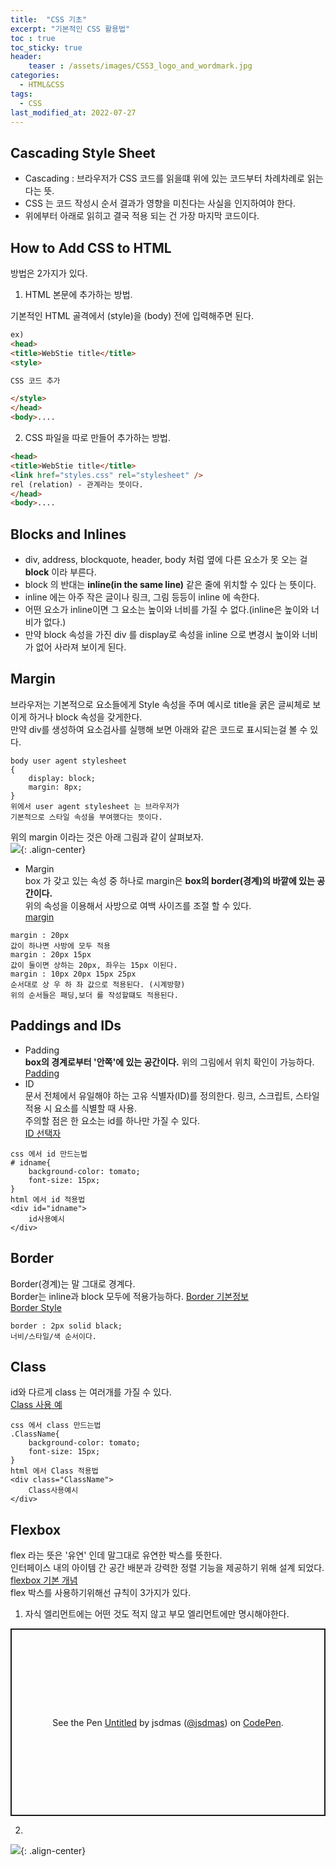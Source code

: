 ```yaml
---
title:  "CSS 기초"
excerpt: "기본적인 CSS 활용법"
toc : true
toc_sticky: true
header:
    teaser : /assets/images/CSS3_logo_and_wordmark.jpg
categories:
  - HTML&CSS
tags:
  - CSS
last_modified_at: 2022-07-27
---
```

## Cascading Style Sheet
- Cascading : 브라우저가 CSS 코드를 읽을떄 위에 있는 코드부터 차례차례로 읽는다는 뜻.  
- CSS 는 코드 작성시 순서 결과가 영향을 미친다는 사실을 인지하여야 한다.  
- 위에부터 아래로 읽히고 결국 적용 되는 건 가장 마지막 코드이다.

## How to Add CSS to HTML
방법은 2가지가 있다.
1. HTML 본문에 추가하는 방법.  

기본적인 HTML 골격에서 (style)을 (body) 전에 입력해주면 된다.

```html
ex)
<head>
<title>WebStie title</title>
<style>

CSS 코드 추가

</style>
</head>
<body>....
```
2. CSS 파일을 따로 만들어 추가하는 방법.

```html
<head>
<title>WebStie title</title>
<link href="styles.css" rel="stylesheet" />
rel (relation) - 관계라는 뜻이다.
</head>
<body>....
```
## Blocks and Inlines
- div, address, blockquote, header, body 처럼 옆에 다른 요소가 못 오는 걸 **block** 이라 부른다.  
- block 의 반대는 **inline(in the same line)** 같은 줄에 위치할 수 있다 는 뜻이다.  
- inline 에는 아주 작은 글이나 링크, 그림 등등이 inline 에 속한다.  
- 어떤 요소가 inline이면 그 요소는 높이와 너비를 가질 수 없다.(inline은 높이와 너비가 없다.)  
- 만약 block 속성을 가진 div 를 display로 속성을 inline 으로 변경시 높이와 너비가 없어 사라져 보이게 된다.  



## Margin
브라우저는 기본적으로 요소들에게 Style 속성을 주며 예시로 title을 굵은 글씨체로 보이게 하거나 block 속성을 갖게한다.  
만약 div를 생성하여 요소검사를 실행해 보면 아래와 같은 코드로 표시되는걸 볼 수 있다.  

```
body user agent stylesheet
{
    display: block;
    margin: 8px;
}
위에서 user agent stylesheet 는 브라우저가
기본적으로 스타일 속성을 부여했다는 뜻이다.
```

위의 margin 이라는 것은 아래 그림과 같이 살펴보자.  
![](https://img1.daumcdn.net/thumb/R800x0/?scode=mtistory2&fname=https%3A%2F%2Fblog.kakaocdn.net%2Fdn%2FMy5hf%2FbtqHvKh2Oed%2FRKZEIkT1TlsJXnr2ijxouK%2Fimg.png){: .align-center}  
- Margin  
box 가 갖고 있는 속성 중 하나로 margin은 **box의 border(경계)의 바깥에 있는 공간이다.**  
위의 속성을 이용해서 사방으로 여백 사이즈를 조절 할 수 있다.  
[margin](https://developer.mozilla.org/ko/docs/Web/CSS/margin)
```
margin : 20px 
값이 하나면 사방에 모두 적용
margin : 20px 15px
값이 둘이면 상하는 20px, 좌우는 15px 이된다.
margin : 10px 20px 15px 25px
순서대로 상 우 하 좌 값으로 적용된다. (시계방향)
위의 순서들은 패딩,보더 를 작성할떄도 적용된다.
```
## Paddings and IDs
- Padding  
**box의 경계로부터 '안쪽'에 있는 공간이다.** 위의 그림에서 위치 확인이 가능하다.  
[Padding](https://developer.mozilla.org/ko/docs/Web/CSS/padding)  
- ID  
문서 전체에서 유일해야 하는 고유 식별자(ID)를 정의한다. 링크, 스크립트, 스타일 적용 시 요소를 식별할 때 사용.  
주의할 점은 한 요소는 id를 하나만 가질 수 있다.  
[ID 선택자](https://developer.mozilla.org/ko/docs/Web/CSS/padding)  

```
css 에서 id 만드는법
# idname{
    background-color: tomato;
    font-size: 15px;
}
html 에서 id 적용법
<div id="idname">
    id사용예시
</div>
```
## Border
Border(경계)는 말 그대로 경계다.  
Border는 inline과 block 모두에 적용가능하다.
[Border 기본정보](https://developer.mozilla.org/ko/docs/Web/CSS/border)  
[Border Style](https://developer.mozilla.org/ko/docs/Web/CSS/border-style)  

```
border : 2px solid black;
너비/스타일/색 순서이다.
```

## Class
id와 다르게 class 는 여러개를 가질 수 있다.  
[Class 사용 예](https://developer.mozilla.org/ko/docs/Web/CSS/Class_selectors)  

```
css 에서 class 만드는법
.ClassName{
    background-color: tomato;
    font-size: 15px;
}
html 에서 Class 적용법
<div class="ClassName">
    Class사용예시
</div>
```

## Flexbox
flex 라는 뜻은 '유연' 인데 말그대로 유연한 박스를 뜻한다.  
인터페이스 내의 아이템 간 공간 배분과 강력한 정렬 기능을 제공하기 위해 설계 되었다.  
[flexbox 기본 개념](https://developer.mozilla.org/ko/docs/Web/CSS/CSS_Flexible_Box_Layout/Basic_Concepts_of_Flexbox)  
flex 박스를 사용하기위해선 규칙이 3가지가 있다.  
1. 자식 엘리먼트에는 어떤 것도 적지 않고 부모 엘리먼트에만 명시해야한다.  

<p class="codepen" data-height="300" data-default-tab="html,result" data-slug-hash="LYdOPWo" data-user="jsdmas" style="height: 300px; box-sizing: border-box; display: flex; align-items: center; justify-content: center; border: 2px solid; margin: 1em 0; padding: 1em;">
  <span>See the Pen <a href="https://codepen.io/jsdmas/pen/LYdOPWo">
  Untitled</a> by jsdmas (<a href="https://codepen.io/jsdmas">@jsdmas</a>)
  on <a href="https://codepen.io">CodePen</a>.</span>
</p>
<script async src="https://cpwebassets.codepen.io/assets/embed/ei.js"></script>

2. 
![](https://blog.kakaocdn.net/dn/WqMLc/btqKGjPkHdm/5A5sK6n06Iw2jSJA6PwsKK/img.png){: .align-center}






